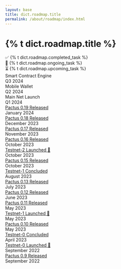 ```yaml
---
layout: base
title: dict.roadmap.title
permalink: /about/roadmap/index.html
---
```


<h1>{% t dict.roadmap.title %}</h1>

<div class="row">
  <div class="h5 col-lg-4">✅ {% t dict.roadmap.completed_task %}</div>
  <div class="h5 col-lg-4">🚧 {% t dict.roadmap.ongoing_task %}</div>
  <div class="h5 col-lg-4">⏳ {% t dict.roadmap.upcoming_task %}</div>
</div>

<section dir="ltr">
  <div class="py-5">
    <div class="timeline">
      <div class="timeline-card upcoming left">
        <div class="card">
          <div class="card-body p-4">
            <div class="card-title">Smart Contract Engine</div>
            <div class="card-subtitle text-muted">Q3 2024</div>
          </div>
        </div>
      </div>
      <div class="timeline-card upcoming right">
        <div class="card">
          <div class="card-body p-4">
            <div class="card-title">Mobile Wallet</div>
            <div class="card-subtitle text-muted">Q2 2024</div>
          </div>
        </div>
      </div>
      <div class="timeline-card ongoing left">
        <div class="card">
          <div class="card-body p-4">
            <div class="card-title">Main Net Launch</div>
            <div class="card-subtitle text-muted">Q1 2024</div>
          </div>
        </div>
      </div>
      <div class="timeline-card completed right">
        <div class="card">
          <div class="card-body p-4">
            <div class="card-title">
              <a href="{{ site.url }}/2024/01/04/release-0-19-0.html">Pactus 0.19 Released</a>
            </div>
            <div class="card-subtitle text-muted">January 2024</div>
          </div>
        </div>
      </div>
      <div class="timeline-card completed left">
        <div class="card">
          <div class="card-body p-4">
            <div class="card-title">
              <a href="{{ site.url }}/2023/12/12/release-0-18-0.html">Pactus 0.18 Released</a>
            </div>
            <div class="card-subtitle text-muted">December 2023</div>
          </div>
        </div>
      </div>
      <div class="timeline-card completed right">
        <div class="card">
          <div class="card-body p-4">
            <div class="card-title">
              <a href="{{ site.url }}/2023/11/12/release-0-17-0.html">Pactus 0.17 Released</a>
            </div>
            <div class="card-subtitle text-muted">November 2023</div>
          </div>
        </div>
      </div>
      <div class="timeline-card completed left">
        <div class="card">
          <div class="card-body p-4">
            <div class="card-title">
            <a href="{{ site.url }}/2023/10/29/release-0-16-0.html">Pactus 0.16 Released</a>
            </div>
            <div class="card-subtitle text-muted">October 2023</div>
          </div>
        </div>
      </div>
      <div class="timeline-card completed right">
        <div class="card">
          <div class="card-body p-4">
            <div class="card-title">
              <a href="{{ site.url }}/2023/10/15/testnet-2-launched.html">Testnet-2 Launched 🚀</a>
            </div>
            <div class="card-subtitle text-muted">October 2023</div>
          </div>
        </div>
      </div>
      <div class="timeline-card completed left">
        <div class="card">
          <div class="card-body p-4">
            <div class="card-title">
              <a href="{{ site.url }}/2023/10/15/release-0-15-0.html">Pactus 0.15 Released</a>
            </div>
            <div class="card-subtitle text-muted">October 2023</div>
          </div>
        </div>
      </div>
      <div class="timeline-card completed right">
        <div class="card">
          <div class="card-body p-4">
            <div class="card-title">
              <a href="{{ site.url }}/2023/08/01/testnet-1-concluded.html">Testnet-1 Concluded</a>
            </div>
            <div class="card-subtitle text-muted">August 2023</div>
          </div>
        </div>
      </div>
      <div class="timeline-card completed left">
        <div class="card">
          <div class="card-body p-4">
            <div class="card-title">
              <a href="{{ site.url }}/2023/07/01/release-0-13-0.html">Pactus 0.13 Released</a>
            </div>
            <div class="card-subtitle text-muted">July 2023</div>
          </div>
        </div>
      </div>
      <div class="timeline-card completed right">
        <div class="card">
          <div class="card-body p-4">
            <div class="card-title">
              <a href="{{ site.url }}/2023/06/19/release-0-12-0.html">Pactus 0.12 Released</a>
            </div>
            <div class="card-subtitle text-muted">June 2023</div>
          </div>
        </div>
      </div>
      <div class="timeline-card completed left">
        <div class="card">
          <div class="card-body p-4">
            <div class="card-title">
              <a href="{{ site.url }}/2023/05/29/release-0-11-0.html">Pactus 0.11 Released</a>
            </div>
            <div class="card-subtitle text-muted">May 2023</div>
          </div>
        </div>
      </div>
      <div class="timeline-card completed right">
        <div class="card">
          <div class="card-body p-4">
            <div class="card-title">
              <a href="{{ site.url }}/2023/05/09/testnet-1-launched.html">Testnet-1 Launched 🚀</a>
            </div>
            <div class="card-subtitle text-muted">May 2023</div>
          </div>
        </div>
      </div>
      <div class="timeline-card completed left">
        <div class="card">
          <div class="card-body p-4">
            <div class="card-title">
              <a href="{{ site.url }}/2023/05/08/release-0-10-0.html">Pactus 0.10 Released</a>
            </div>
            <div class="card-subtitle text-muted">May 2023</div>
          </div>
        </div>
      </div>
      <div class="timeline-card completed right">
        <div class="card">
          <div class="card-body p-4">
            <div class="card-title">
              <a href="{{ site.url }}/2023/04/21/testnet-0-concluded.html">Testnet-0 Concluded</a>
            </div>
            <div class="card-subtitle text-muted">April 2023</div>
          </div>
        </div>
      </div>
      <div class="timeline-card completed left">
        <div class="card">
          <div class="card-body p-4">
            <div class="card-title">
              <a href="{{ site.url }}/2022/09/24/testnet-0-launched.html">Testnet-0 Launched 🚀</a>
            </div>
            <div class="card-subtitle text-muted">September 2022</div>
          </div>
        </div>
      </div>
      <div class="timeline-card completed right">
        <div class="card">
          <div class="card-body p-4">
            <div class="card-title">
              <a href="{{ site.url }}/2022/09/20/release-0-9-0.html">Pactus 0.9 Released</a>
            </div>
            <div class="card-subtitle text-muted">September 2022</div>
          </div>
        </div>
      </div>
    </div>
  </div>
</section>
